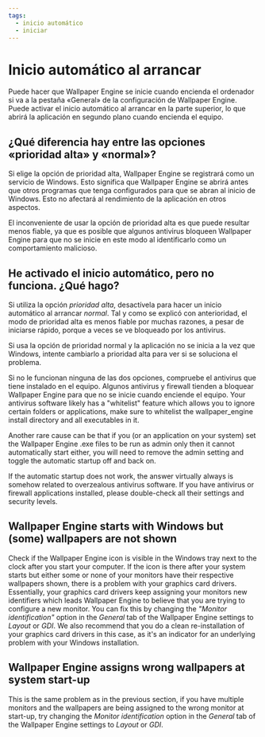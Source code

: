 ```yaml
---
tags:
  - inicio automático
  - iniciar
---
```


# Inicio automático al arrancar

Puede hacer que Wallpaper Engine se inicie cuando encienda el ordenador si va a la pestaña «General» de la configuración de Wallpaper Engine. Puede activar el inicio automático al arrancar en la parte superior, lo que abrirá la aplicación en segundo plano cuando encienda el equipo.

## ¿Qué diferencia hay entre las opciones «prioridad alta» y «normal»?

Si elige la opción de prioridad alta, Wallpaper Engine se registrará como un servicio de Windows. Esto significa que Wallpaper Engine se abrirá antes que otros programas que tenga configurados para que se abran al inicio de Windows. Esto no afectará al rendimiento de la aplicación en otros aspectos.

El inconveniente de usar la opción de prioridad alta es que puede resultar menos fiable, ya que es posible que algunos antivirus bloqueen Wallpaper Engine para que no se inicie en este modo al identificarlo como un comportamiento malicioso.

## He activado el inicio automático, pero no funciona. ¿Qué hago?

Si utiliza la opción *prioridad alta*, desactívela para hacer un inicio automático al arrancar *normal*. Tal y como se explicó con anterioridad, el modo de prioridad alta es menos fiable por muchas razones, a pesar de iniciarse rápido, porque a veces se ve bloqueado por los antivirus.

Si usa la opción de prioridad normal y la aplicación no se inicia a la vez que Windows, intente cambiarlo a prioridad alta para ver si se soluciona el problema.

Si no le funcionan ninguna de las dos opciones, compruebe el antivirus que tiene instalado en el equipo. Algunos antivirus y firewall tienden a bloquear Wallpaper Engine para que no se inicie cuando enciende el equipo. Your antivirus software likely has a "whitelist" feature which allows you to ignore certain folders or applications, make sure to whitelist the wallpaper_engine install directory and all executables in it.

Another rare cause can be that if you (or an application on your system) set the Wallpaper Engine .exe files to be run as admin only then it cannot automatically start either, you will need to remove the admin setting and toggle the automatic startup off and back on.

If the automatic startup does not work, the answer virtually always is somehow related to overzealous antivirus software. If you have antivirus or firewall applications installed, please double-check all their settings and security levels.

## Wallpaper Engine starts with Windows but (some) wallpapers are not shown

 Check if the Wallpaper Engine icon is visible in the Windows tray next to the clock after you start your computer. If the icon is there after your system starts but either some or none of your monitors have their respective wallpapers shown, there is a problem with your graphics card drivers. Essentially, your graphics card drivers keep assigning your monitors new identifiers which leads Wallpaper Engine to believe that you are trying to configure a new monitor. You can fix this by changing the *"Monitor identification"* option in the *General* tab of the Wallpaper Engine settings to *Layout* or *GDI*. We also recommend that you do a clean re-installation of your graphics card drivers in this case, as it's an indicator for an underlying problem with your Windows installation.

 ## Wallpaper Engine assigns wrong wallpapers at system start-up

 This is the same problem as in the previous section, if you have multiple monitors and the wallpapers are being assigned to the wrong monitor at start-up, try changing the *Monitor identification* option in the *General* tab of the Wallpaper Engine settings to *Layout* or *GDI*.